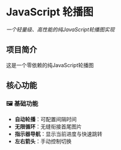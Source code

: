 # JavaScript 轮播图

*一个轻量级、高性能的纯JavaScript轮播图实现*

##  项目简介

这是一个零依赖的纯JavaScript轮播图

##  核心功能

### 🖼 基础功能
- **自动轮播**：可配置间隔时间
- **无限循环**：无缝衔接首尾图片
- **指示器导航**：显示当前进度与快速跳转
- **左右箭头**：手动控制切换


